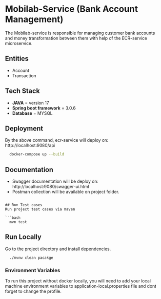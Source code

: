 # Mobilab-Service (Bank Account Management)
The Mobilab-service is responsible for managing customer bank accounts and money transformation between them with help of the ECR-service microservice.

## Entities
- Account
- Transaction

## Tech Stack
- **JAVA** = version 17
- **Spring boot framework** = 3.0.6
- **Database** = MYSQL


## Deployment
By the above command, ecr-service will deploy on: <link> http://localhost:9080/api </link>

```bash
  docker-compose up --build
```

## Documentation
- Swagger documentation will be deploy on: <link> http://localhost:9080/swagger-ui.html </link>
- Postman collection will be available on project folder.
```

## Run Test cases
Run project test cases via maven

```bash
  mvn test
```  

## Run Locally
Go to the project directory and install dependencies.

```bash
  ./mvnw clean pacakge
```

### Environment Variables
To run this project without docker locally, you will need to add your local machine environment variables to application-local.properties file and dont forget to change the profile.

